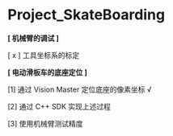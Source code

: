 # Project_SkateBoarding

**[ 机械臂的调试 ]**

[ x ] 工具坐标系的标定



**[ 电动滑板车的底座定位 ]**

[1] 通过 Vision Master 定位底座的像素坐标 √

[2] 通过 C++ SDK 实现上述过程

[3] 使用机械臂测试精度

